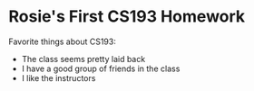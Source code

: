 # Rosie's First CS193 Homework

Favorite things about CS193:
- The class seems pretty laid back
- I have a good group of friends in the class
- I like the instructors 
